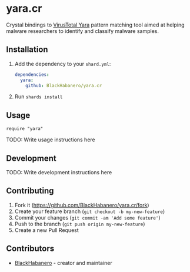 # yara.cr

Crystal bindings to [VirusTotal Yara](https://github.com/VirusTotal/yara) pattern matching tool aimed at helping malware researchers to identify and classify malware samples.

## Installation

1. Add the dependency to your `shard.yml`:

   ```yaml
   dependencies:
     yara:
       github: BlackHabanero/yara.cr
   ```

2. Run `shards install`

## Usage

```crystal
require "yara"
```

TODO: Write usage instructions here

## Development

TODO: Write development instructions here

## Contributing

1. Fork it (<https://github.com/BlackHabanero/yara.cr/fork>)
2. Create your feature branch (`git checkout -b my-new-feature`)
3. Commit your changes (`git commit -am 'Add some feature'`)
4. Push to the branch (`git push origin my-new-feature`)
5. Create a new Pull Request

## Contributors

- [BlackHabanero](https://github.com/BlackHabanero) - creator and maintainer
